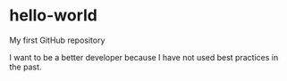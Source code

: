 # hello-world
My first GitHub repository

I want to be a better developer because I have not used best practices in the past.

